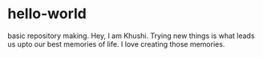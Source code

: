 # hello-world
basic repository making.
  Hey, I am Khushi. Trying new things is what leads us upto our best memories of life.
  I love creating those memories.
